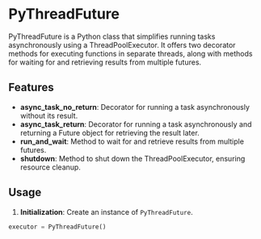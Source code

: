 # PyThreadFuture

PyThreadFuture is a Python class that simplifies running tasks asynchronously using a ThreadPoolExecutor. It offers two decorator methods for executing functions in separate threads, along with methods for waiting for and retrieving results from multiple futures.

## Features

- **async_task_no_return**: Decorator for running a task asynchronously without its result.
- **async_task_return**: Decorator for running a task asynchronously and returning a Future object for retrieving the result later.
- **run_and_wait**: Method to wait for and retrieve results from multiple futures.
- **shutdown**: Method to shut down the ThreadPoolExecutor, ensuring resource cleanup.

## Usage

1. **Initialization**: Create an instance of `PyThreadFuture`.
```python
executor = PyThreadFuture()
